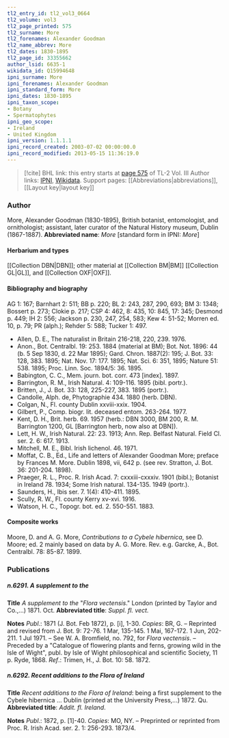 ```yaml
---
tl2_entry_id: tl2_vol3_0664
tl2_volume: vol3
tl2_page_printed: 575
tl2_surname: More
tl2_forenames: Alexander Goodman
tl2_name_abbrev: More
tl2_dates: 1830-1895
tl2_page_id: 33355662
author_lsid: 6635-1
wikidata_id: Q15994648
ipni_surname: More
ipni_forenames: Alexander Goodman
ipni_standard_form: More
ipni_dates: 1830-1895
ipni_taxon_scope: 
- Botany
- Spermatophytes
ipni_geo_scope: 
- Ireland
- United Kingdom
ipni_version: 1.1.1.1
ipni_record_created: 2003-07-02 00:00:00.0
ipni_record_modified: 2013-05-15 11:36:19.0
---
```


> [!cite] BHL link: this entry starts at [page 575](https://www.biodiversitylibrary.org/page/33355662) of TL-2 Vol. III
> Author links: [IPNI](https://www.ipni.org/a/6635-1), [Wikidata](https://www.wikidata.org/wiki/Q15994648). Support pages: [[Abbreviations|abbreviations]], [[Layout key|layout key]]

### Author

More, Alexander Goodman (1830-1895), British botanist, entomologist, and ornithologist; assistant, later curator of the Natural History museum, Dublin (1867-1887). 
**Abbreviated name**: *More* \[standard form in IPNI: *More*\]

#### Herbarium and types

[[Collection DBN|DBN]]; other material at [[Collection BM|BM]] [[Collection GL|GL]], and [[Collection OXF|OXF]].

#### Bibliography and biography

AG 1: 167; Barnhart 2: 511; BB p. 220; BL 2: 243, 287, 290, 693; BM 3: 1348; Bossert p. 273; Clokie p. 217; CSP 4: 462, 8: 435, 10: 845, 17: 345; Desmond p. 449; IH 2: 556; Jackson p. 230, 247, 254, 583; Kew 4: 51-52; Morren ed. 10, p. 79; PR (alph.); Rehder 5: 588; Tucker 1: 497.
- Allen, D. E., The naturalist in Britain 216-218, 220, 239. 1976.
- Anon., Bot. Centralbl. 19: 253. 1884 (material at BM); Bot. Not. 1896: 44 (b. 5 Sep 1830, d. 22 Mar 1895); Gard. Chron. 1887(2): 195; J. Bot. 33: 128, 383. 1895; Nat. Nov. 17: 177. 1895; Nat. Sci. 6: 351, 1895; Nature 51: 538. 1895; Proc. Linn. Soc. 1894/5: 36. 1895.
- Babington, C. C., Mem. journ. bot. corr. 473 \[index\]. 1897.
- Barrington, R. M., Irish Natural. 4: 109-116. 1895 (bibl. portr.).
- Britten, J., J. Bot. 33: 128, 225-227, 383. 1895 (portr.).
- Candolle, Alph. de, Phytographie 434. 1880 (herb. DBN).
- Colgan, N., Fl. county Dublin xxviii-xxix. 1904.
- Gilbert, P., Comp. biogr. lit. deceased entom. 263-264. 1977.
- Kent, D. H., Brit. herb. 69. 1957 (herb.: DBN 3000, BM 200, R. M. Barrington 1200, GL \[Barrington herb, now also at DBN\]).
- Lett, H. W., Irish Natural. 22: 23. 1913; Ann. Rep. Belfast Natural. Field Cl. ser. 2. 6: 617. 1913.
- Mitchell, M. E., Bibl. Irish lichenol. 46. 1971.
- Moffat, C. B., Ed., Life and letters of Alexander Goodman More; preface by Frances M. More. Dublin 1898, vii, 642 p. (see rev. Stratton, J. Bot. 36: 201-204. 1898).
- Praeger, R. L., Proc. R. Irish Acad. 7: cxxxiii-cxxxiv. 1901 (bibl.); Botanist in Ireland 78. 1934; Some Irish natural. 134-135. 1949 (portr.).
- Saunders, H., Ibis ser. 7. 1(4): 410-411. 1895.
- Scully, R. W., Fl. county Kerry xv-xvi. 1916.
- Watson, H. C., Topogr. bot. ed. 2. 550-551. 1883.

#### Composite works

Moore, D. and A. G. More, *Contributions to a Cybele hibernica*, see D. Moore; ed. 2 mainly based on data by A. G. More. Rev. e.g. Garcke, A., Bot. Centralbl. 78: 85-87. 1899.

### Publications

##### n.6291. A supplement to the

**Title**
*A supplement to the* "*Flora vectensis*." London (printed by Taylor and Co.,...) 1871. Oct.
**Abbreviated title**: *Suppl. fl. vect.*

**Notes**
*Publ*.: 1871 (J. Bot. Feb 1872), p. \[i\], 1-30. *Copies*: BR, G. – Reprinted and revised from J. Bot. 9: 72-76. 1 Mar, 135-145. 1 Mai, 167-172. 1 Jun, 202-211. 1 Jul 1971. – See W. A. Bromfield, no. 792, for *Flora vectensis*. – Preceded by a "Catalogue of flowering plants and ferns, growing wild in the Isle of Wight", publ. by Isle of Wight philosophical and scientific Society, 11 p. Ryde, 1868.
*Ref*.: Trimen, H., J. Bot. 10: 58. 1872.

##### n.6292. Recent additions to the Flora of Ireland

**Title**
*Recent additions to the Flora of Ireland*: being a first supplement to the Cybele hibernica ... Dublin (printed at the University Press,...) 1872. Qu.
**Abbreviated title**: *Addit. fl. Ireland*.

**Notes**
*Publ*.: 1872, p. \[1\]-40. *Copies*: MO, NY. – Preprinted or reprinted from Proc. R. Irish Acad. ser. 2. 1: 256-293. 1873/4.

